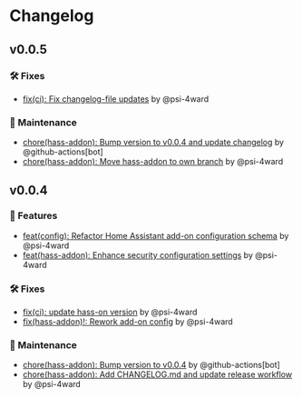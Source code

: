# Changelog

## v0.0.5

### 🛠 Fixes

- [fix(ci): Fix changelog-file updates](https://github.com/psi-4ward/Shelly-EM-History2Influx/commit/2c40bcc797431bc7e3185418de440d947730422c) by @psi-4ward

### 🧹 Maintenance

- [chore(hass-addon): Bump version to v0.0.4 and update changelog](https://github.com/psi-4ward/Shelly-EM-History2Influx/commit/536f1ed354a3b3d27282492d5c51dcc47ac375e1) by @github-actions[bot]
- [chore(hass-addon): Move hass-addon to own branch](https://github.com/psi-4ward/Shelly-EM-History2Influx/commit/590b0250929d2d1175e9d870c45462dee3aa3488) by @psi-4ward


## v0.0.4

### 🚀 Features

- [feat(config): Refactor Home Assistant add-on configuration schema](https://github.com/psi-4ward/Shelly-EM-History2Influx/commit/caeb8f65ba25057bd502fd4767bcd153f4fda636) by @psi-4ward
- [feat(hass-addon): Enhance security configuration settings](https://github.com/psi-4ward/Shelly-EM-History2Influx/commit/ee0638b1b3b67f15c3636b08659c13c3f9b13cc0) by @psi-4ward

### 🛠 Fixes

- [fix(ci): update hass-on version](https://github.com/psi-4ward/Shelly-EM-History2Influx/commit/0bdedd5420e50fb7521e30acb0829fe9e222f97f) by @psi-4ward
- [fix(hass-addon)!: Rework add-on config](https://github.com/psi-4ward/Shelly-EM-History2Influx/commit/5c76e7b98da793642e70fe7e560d23541049753d) by @psi-4ward

### 🧹 Maintenance

- [chore(hass-addon): Bump version to v0.0.4](https://github.com/psi-4ward/Shelly-EM-History2Influx/commit/245ef77fac86cea6e26b9b3165336e42c48c89e8) by @github-actions[bot]
- [chore(hass-addon): Add CHANGELOG.md and update release workflow](https://github.com/psi-4ward/Shelly-EM-History2Influx/commit/4313475931f37d45c2888ab5589436f34646f57d) by @psi-4ward



